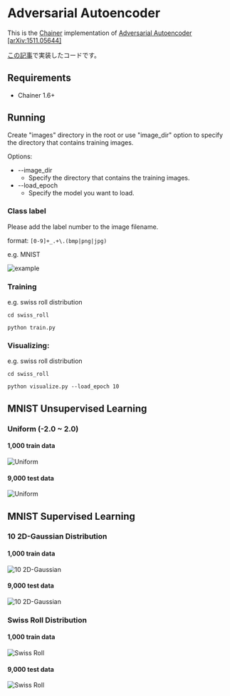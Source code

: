 # Adversarial Autoencoder

This is the [Chainer](http://chainer.org/) implementation of [Adversarial Autoencoder [arXiv:1511.05644]](http://arxiv.org/pdf/1511.05644v1.pdf)

[この記事](http://musyoku.github.io/2016/02/22/adversarial-autoencoder/)で実装したコードです。

## Requirements

- Chainer 1.6+

## Running

Create "images" directory in the root or use "image_dir" option to specify the directory that contains training images.

Options:
- --image_dir
	- Specify the directory that contains the training images.
- --load_epoch 
	- Specify the model you want to load.

### Class label

Please add the label number to the image filename.

format:	`[0-9]+_.+\.(bmp|png|jpg)`

e.g. MNIST

![example](http://musyoku.github.io/images/post/2016-02-22/class_label_example.png)

### Training

e.g. swiss roll distribution

`cd swiss_roll`

`python train.py`

### Visualizing:

e.g. swiss roll distribution

`cd swiss_roll`

`python visualize.py --load_epoch 10`


## MNIST Unsupervised Learning

### Uniform (-2.0 ~ 2.0)

#### 1,000 train data

![Uniform](https://github.com/musyoku/adversarial-autoencoder/blob/master/example/uniform_train_z.png?raw=true)

#### 9,000 test data

![Uniform](https://github.com/musyoku/adversarial-autoencoder/blob/master/example/uniform_test_z.png?raw=true)

## MNIST Supervised Learning

### 10 2D-Gaussian Distribution

#### 1,000 train data 

![10 2D-Gaussian](https://github.com/musyoku/adversarial-autoencoder/blob/master/example/10_2d-gaussian_train_labeled_z.png?raw=true)

#### 9,000 test data

![10 2D-Gaussian](https://github.com/musyoku/adversarial-autoencoder/blob/master/example/10_2d-gaussian_test_labeled_z.png?raw=true)

### Swiss Roll Distribution

#### 1,000 train data

![Swiss Roll](https://github.com/musyoku/adversarial-autoencoder/blob/master/example/swiss_roll_train_labeled_z.png?raw=true)

#### 9,000 test data

![Swiss Roll](https://github.com/musyoku/adversarial-autoencoder/blob/master/example/swiss_roll_test_labeled_z.png?raw=true)
